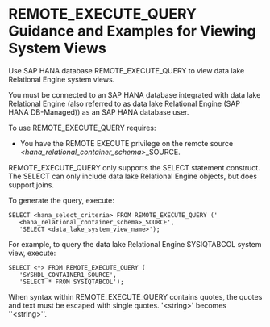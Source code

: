 <!-- loioada51c0074354a5f99b60c14cffb653c -->

# REMOTE\_EXECUTE\_QUERY Guidance and Examples for Viewing System Views

Use SAP HANA database REMOTE\_EXECUTE\_QUERY to view data lake Relational Engine system views.



You must be connected to an SAP HANA database integrated with data lake Relational Engine \(also referred to as data lake Relational Engine \(SAP HANA DB-Managed\)\) as an SAP HANA database user.

To use REMOTE\_EXECUTE\_QUERY requires:

-   You have the REMOTE EXECUTE privilege on the remote source *<hana\_relational\_container\_schema\>*\_SOURCE.



REMOTE\_EXECUTE\_QUERY only supports the SELECT statement construct. The SELECT can only include data lake Relational Engine objects, but does support joins.

To generate the query, execute:

```
SELECT <hana_select_criteria> FROM REMOTE_EXECUTE_QUERY ('
   <hana_relational_container_schema>_SOURCE', 
   'SELECT <data_lake_system_view_name>');
```

For example, to query the data lake Relational Engine SYSIQTABCOL system view, execute:

```
SELECT <*> FROM REMOTE_EXECUTE_QUERY (
   'SYSHDL_CONTAINER1_SOURCE', 
   'SELECT * FROM SYSIQTABCOL');
```

When syntax within REMOTE\_EXECUTE\_QUERY contains quotes, the quotes and text must be escaped with single quotes. '<string\>' becomes ''<string\>''.

